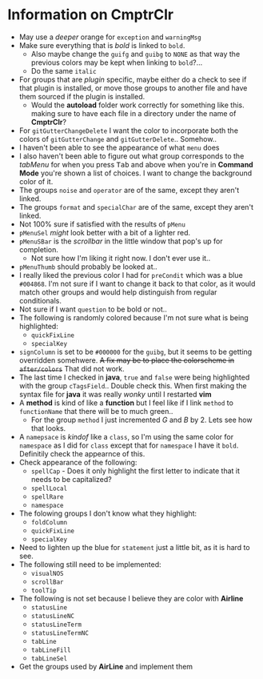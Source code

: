 # Information on **CmptrClr**
- May use a *deeper* orange for `exception` and `warningMsg`
- Make sure everything that is *bold* is linked to `bold`.
  - Also maybe change the `guifg` and `guibg` to `NONE` as that way the
      previous colors may be kept when linking to `bold`?...
  - Do the same `italic`
- For groups that are *plugin* specific, maybe either do a check to see if that
    plugin is installed, or move those groups to another file and have them
    sourced if the plugin is installed.
  - Would the **autoload** folder work correctly for something like this.
      making sure to have each file in a directory under the name of
      **CmptrClr**?
- For `gitGutterChangeDelete` I want the color to incorporate both the colors
    of `gitGutterChange` and `gitGutterDelete`..  Somehow..
- I haven't been able to see the appearance of what `menu` does
- I also haven't been able to figure out what group corresponds to the
    *tabMenu* for when you press <kbd>Tab</kbd> and above when you're in
    **Command Mode** you're shown a list of choices.  I want to change the
    background color of it.
- The groups `noise` and `operator` are of the same, except  they aren't
    linked.
- The groups `format` and `specialChar` are of the same, except they aren't
    linked.
- Not 100% sure if satisfied with the results of `pMenu`
- `pMenuSel` *might* look better with a bit of a lighter red.
- `pMenuSBar` is the *scrollbar* in the little window that pop's up for
    completion.
  - Not sure how I'm liking it right now.  I don't ever use it..
- `pMenuThumb` should probably be looked at..
- I really liked the previous color I had for `preCondit` which was a blue
    `#004868`.  I'm not sure if I want to change it back to that color, as it
    would match other groups and would help distinguish from regular
    conditionals.
- Not sure if I want `question` to be bold or not..
- The following is randomly colored because I'm not sure what is being
    highlighted:
  - `quickFixLine`
  - `specialKey`
- `signColumn` is set to be `#000000` for the `guibg`, but it seems to be
    getting overridden somehwere.  ~~A fix may be to place the colorscheme in
    `after/colors`~~  That did not work.
- The last time I checked in **java**, `true` and `false` were being
    highlighted with the group `cTagsField`..  Double check this.  When first
    making the syntax file for **java** it was really *wonky* until I restarted
    **vim**
- A **method** is kind of like a **function** but I feel like if I link
    `method` to `functionName` that there will be to much green..
  - For the group `method` I just incremented *G* and *B* by 2.  Lets see how
      that looks.
- A `namepsace` is *kindof* like a `class`, so I'm using the same color for
    `namespace` as I did for `class` except that for `namespace` I have it
    `bold`.  Definitily check the appearnce of this.
- Check appearance of the following:
  - `spellCap` - Does it only highlight the first letter to indicate that it
      needs to be capitalized?
  - `spellLocal`
  - `spellRare`
  - `namespace`
- The folowing groups I don't know what they highlight:
  - `foldColumn`
  - `quickFixLine`
  - `specialKey`
- Need to lighten up the blue for `statement` just a little bit, as it is hard
    to see.
- The following still need to be implemented:
  - `visualNOS`
  - `scrollBar`
  - `toolTip`
- The following is not set because I believe they are color with **Airline**
  - `statusLine`
  - `statusLineNC`
  - `statusLineTerm`
  - `statusLineTermNC`
  - `tabLine`
  - `tabLineFill`
  - `tabLineSel`
- Get the groups used by **AirLine** and implement them
